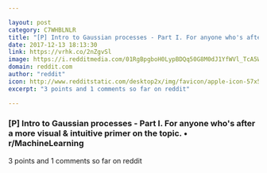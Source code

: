 ```yaml
---

layout: post
category: C7WHBLNLR
title: "[P] Intro to Gaussian processes - Part I. For anyone who's after a more visual &amp; intuitive primer on the topic. • r/MachineLearning"
date: 2017-12-13 18:13:30
link: https://vrhk.co/2nZgvSl
image: https://i.redditmedia.com/01RgBpgboH0LypBDQq50G8M0dJ1YfWVl_TcA5WVzdBU.jpg?w=320&s=48203998bbe016fd81d0f6c539c62687
domain: reddit.com
author: "reddit"
icon: http://www.redditstatic.com/desktop2x/img/favicon/apple-icon-57x57.png
excerpt: "3 points and 1 comments so far on reddit"

---
```


### [P] Intro to Gaussian processes - Part I. For anyone who's after a more visual &amp; intuitive primer on the topic. • r/MachineLearning

3 points and 1 comments so far on reddit